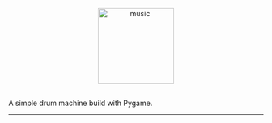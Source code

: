 <p align="center">
  <a href="https://github.com/marcoshsq/DrumMachine">
    <img src="https://cdn-icons-png.flaticon.com/512/1026/1026642.png" alt="music" height="150" width="150">
  </a>
</p>
  <h2 align="center"></h2>
</div>

A simple drum machine build with Pygame.

---
